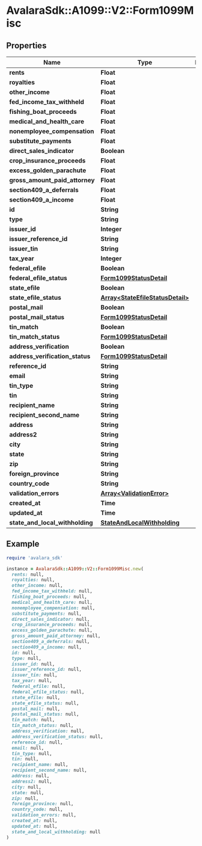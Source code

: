 # AvalaraSdk::A1099::V2::Form1099Misc

## Properties

| Name | Type | Description | Notes |
| ---- | ---- | ----------- | ----- |
| **rents** | **Float** |  | [optional] |
| **royalties** | **Float** |  | [optional] |
| **other_income** | **Float** |  | [optional] |
| **fed_income_tax_withheld** | **Float** |  | [optional] |
| **fishing_boat_proceeds** | **Float** |  | [optional] |
| **medical_and_health_care** | **Float** |  | [optional] |
| **nonemployee_compensation** | **Float** |  | [optional] |
| **substitute_payments** | **Float** |  | [optional] |
| **direct_sales_indicator** | **Boolean** |  | [optional] |
| **crop_insurance_proceeds** | **Float** |  | [optional] |
| **excess_golden_parachute** | **Float** |  | [optional] |
| **gross_amount_paid_attorney** | **Float** |  | [optional] |
| **section409_a_deferrals** | **Float** |  | [optional] |
| **section409_a_income** | **Float** |  | [optional] |
| **id** | **String** |  | [optional] |
| **type** | **String** |  | [optional] |
| **issuer_id** | **Integer** |  | [optional] |
| **issuer_reference_id** | **String** |  | [optional] |
| **issuer_tin** | **String** |  | [optional] |
| **tax_year** | **Integer** |  | [optional] |
| **federal_efile** | **Boolean** |  | [optional] |
| **federal_efile_status** | [**Form1099StatusDetail**](Form1099StatusDetail.md) |  | [optional] |
| **state_efile** | **Boolean** |  | [optional] |
| **state_efile_status** | [**Array&lt;StateEfileStatusDetail&gt;**](StateEfileStatusDetail.md) |  | [optional] |
| **postal_mail** | **Boolean** |  | [optional] |
| **postal_mail_status** | [**Form1099StatusDetail**](Form1099StatusDetail.md) |  | [optional] |
| **tin_match** | **Boolean** |  | [optional] |
| **tin_match_status** | [**Form1099StatusDetail**](Form1099StatusDetail.md) |  | [optional] |
| **address_verification** | **Boolean** |  | [optional] |
| **address_verification_status** | [**Form1099StatusDetail**](Form1099StatusDetail.md) |  | [optional] |
| **reference_id** | **String** |  | [optional] |
| **email** | **String** |  | [optional] |
| **tin_type** | **String** |  | [optional] |
| **tin** | **String** |  | [optional] |
| **recipient_name** | **String** |  | [optional] |
| **recipient_second_name** | **String** |  | [optional] |
| **address** | **String** |  | [optional] |
| **address2** | **String** |  | [optional] |
| **city** | **String** |  | [optional] |
| **state** | **String** |  | [optional] |
| **zip** | **String** |  | [optional] |
| **foreign_province** | **String** |  | [optional] |
| **country_code** | **String** |  | [optional] |
| **validation_errors** | [**Array&lt;ValidationError&gt;**](ValidationError.md) |  | [optional] |
| **created_at** | **Time** |  | [optional] |
| **updated_at** | **Time** |  | [optional] |
| **state_and_local_withholding** | [**StateAndLocalWithholding**](StateAndLocalWithholding.md) |  | [optional] |

## Example

```ruby
require 'avalara_sdk'

instance = AvalaraSdk::A1099::V2::Form1099Misc.new(
  rents: null,
  royalties: null,
  other_income: null,
  fed_income_tax_withheld: null,
  fishing_boat_proceeds: null,
  medical_and_health_care: null,
  nonemployee_compensation: null,
  substitute_payments: null,
  direct_sales_indicator: null,
  crop_insurance_proceeds: null,
  excess_golden_parachute: null,
  gross_amount_paid_attorney: null,
  section409_a_deferrals: null,
  section409_a_income: null,
  id: null,
  type: null,
  issuer_id: null,
  issuer_reference_id: null,
  issuer_tin: null,
  tax_year: null,
  federal_efile: null,
  federal_efile_status: null,
  state_efile: null,
  state_efile_status: null,
  postal_mail: null,
  postal_mail_status: null,
  tin_match: null,
  tin_match_status: null,
  address_verification: null,
  address_verification_status: null,
  reference_id: null,
  email: null,
  tin_type: null,
  tin: null,
  recipient_name: null,
  recipient_second_name: null,
  address: null,
  address2: null,
  city: null,
  state: null,
  zip: null,
  foreign_province: null,
  country_code: null,
  validation_errors: null,
  created_at: null,
  updated_at: null,
  state_and_local_withholding: null
)
```

